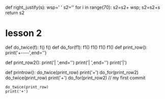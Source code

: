 
def right_justify(s):
    wsp=' '
    s2=''
    for i in range(70):
        s2=s2+ wsp;
    s2=s2+s
    return s2
# lesson 2
def do_twice(f):
    f()
    f()
def do_for(f1):
    f1()
    f1()
    f1()
    f1()
def print_row():
    print('+----',end='')
    
def print_row2():
    print('|    ',end='')
    print('|    ',end='')
    print('|')
    
def printrow():
    do_twice(print_row)
    print('+')
    do_for(print_row2)
    do_twice(print_row)
    print('+')
    do_for(print_row2)
    // my first commit
    
    do_twice(print_row)
    print('+')
